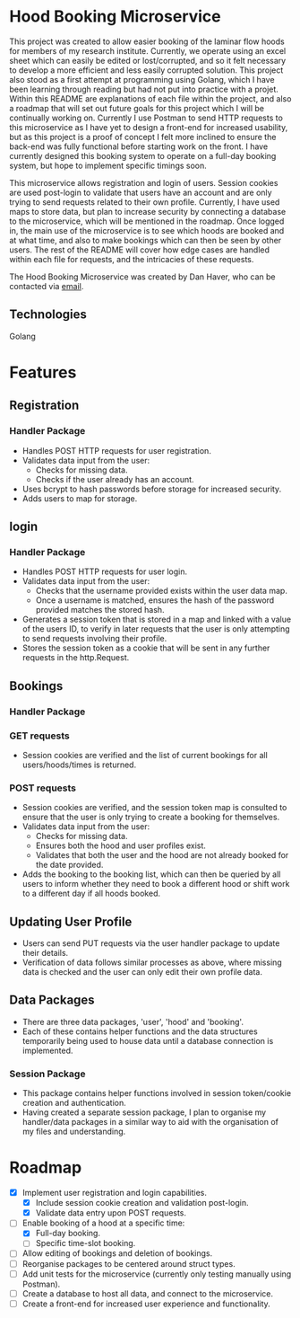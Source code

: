 # Hood Booking Microservice
This project was created to allow easier booking of the laminar flow hoods for members of my research institute.
Currently, we operate using an excel sheet which can easily be edited or lost/corrupted, and so it felt necessary to develop a more efficient and less easily corrupted solution.
This project also stood as a first attempt at programming using Golang, which I have been learning through reading but had not put into practice with a projet.
Within this README are explanations of each file within the project, and also a roadmap that will set out future goals for this project which I will be continually working on.
Currently I use Postman to send HTTP requests to this microservice as I have yet to design a front-end for increased usability, but as this project is a proof of concept I felt more inclined to ensure the back-end was fully functional before starting work on the front.
I have currently designed this booking system to operate on a full-day booking system, but hope to implement specific timings soon.

This microservice allows registration and login of users. Session cookies are used post-login to validate that users have an account and are only trying to send requests related to their own profile.
Currently, I have used maps to store data, but plan to increase security by connecting a database to the microservice, which will be mentioned in the roadmap.
Once logged in, the main use of the microservice is to see which hoods are booked and at what time, and also to make bookings which can then be seen by other users.
The rest of the README will cover how edge cases are handled within each file for requests, and the intricacies of these requests.

The Hood Booking Microservice was created by Dan Haver, who can be contacted via [email](mailto:haverd08@gmail.com).

## Technologies
Golang

# Features

## Registration
### Handler Package
- Handles POST HTTP requests for user registration.
- Validates data input from the user:
    - Checks for missing data.
    - Checks if the user already has an account.
- Uses bcrypt to hash passwords before storage for increased security.
- Adds users to map for storage.

## login
### Handler Package
- Handles POST HTTP requests for user login.
- Validates data input from the user:
    - Checks that the username provided exists within the user data map.
    - Once a username is matched, ensures the hash of the password provided matches the stored hash.
- Generates a session token that is stored in a map and linked with a value of the users ID, to verify in later requests that the user is only attempting to send requests involving their profile.
- Stores the session token as a cookie that will be sent in any further requests in the http.Request.

## Bookings
### Handler Package
### GET requests
- Session cookies are verified and the list of current bookings for all users/hoods/times is returned.
### POST requests
- Session cookies are verified, and the session token map is consulted to ensure that the user is only trying to create a booking for themselves.
- Validates data input from the user:
    - Checks for missing data.
    - Ensures both the hood and user profiles exist.
    - Validates that both the user and the hood are not already booked for the date provided.
- Adds the booking to the booking list, which can then be queried by all users to inform whether they need to book a different hood or shift work to a different day if all hoods booked.

## Updating User Profile
- Users can send PUT requests via the user handler package to update their details.
- Verification of data follows similar processes as above, where missing data is checked and the user can only edit their own profile data.

## Data Packages
- There are three data packages, 'user', 'hood' and 'booking'.
- Each of these contains helper functions and the data structures temporarily being used to house data until a database connection is implemented.

### Session Package
- This package contains helper functions involved in session token/cookie creation and authentication.
- Having created a separate session package, I plan to organise my handler/data packages in a similar way to aid with the organisation of my files and understanding.

# Roadmap
- [x] Implement user registration and login capabilities.
    - [x] Include session cookie creation and validation post-login.
    - [x] Validate data entry upon POST requests.
- [ ] Enable booking of a hood at a specific time:
    - [x] Full-day booking.
    - [ ] Specific time-slot booking.
- [ ] Allow editing of bookings and deletion of bookings.
- [ ] Reorganise packages to be centered around struct types.
- [ ] Add unit tests for the microservice (currently only testing manually using Postman).
- [ ] Create a database to host all data, and connect to the microservice.
- [ ] Create a front-end for increased user experience and functionality.